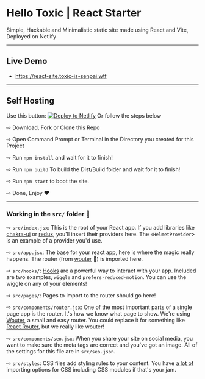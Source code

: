 # Hello Toxic | React Starter
Simple, Hackable and Minimalistic static site made using React and Vite, Deployed on Netlify

---

## Live Demo
* https://react-site.toxic-is-senpai.wtf

---

## Self Hosting
Use this button: [![Deploy to Netlify](https://www.netlify.com/img/deploy/button.svg)](https://app.netlify.com/start/deploy?repository=https://github.com/TheRealToxicDev/Hello-Toxic-React) Or follow the steps below

⇨ Download, Fork or Clone this Repo

⇨ Open Command Prompt or Terminal in the Directory you created for this Project

⇨ Run `npm install` and wait for it to finish!

⇨ Run `npm build` To build the Dist/Build folder and wait for it to finish!

⇨ Run `npm start` to boot the site.

⇨ Done, Enjoy ❤️

---

### Working in the `src/` folder 📁
⇨ `src/index.jsx`: This is the root of your React app. If you add libraries like [chakra-ui](https://chakra-ui.com) or [redux](https://react-redux.js.org), you'll insert their providers here. The `<HelmetProvider`> is an example of a provider you'd use.

⇨ `src/app.jsx`: The base for your react app, here is where the magic really happens. The router (from [wouter](https://github.com/molefrog/wouter) 🐰) is imported here.

⇨ `src/hooks/`: [Hooks](https://reactjs.org/docs/hooks-intro.html) are a powerful way to interact with your app. Included are two examples, `wiggle` and `prefers-reduced-motion`. You can use the wiggle on any of your elements!

⇨ `src/pages/`: Pages to import to the router should go here!

⇨ `src/components/router.jsx`: One of the most important parts of a single page app is the router. It's how we know what page to show. We're using [Wouter](https://github.com/molefrog/wouter), a small and easy router. You could replace it for something like [React Router](https://reactrouter.com/), but we really like wouter!

⇨ `src/components/seo.jsx`: When you share your site on social media, you want to make sure the meta tags are correct and you've got an image. All of the settings for this file are in `src/seo.json`.

⇨ `src/styles`: CSS files add styling rules to your content. You have [a lot of](https://vitejs.dev/guide/features.html#css) importing options for CSS including CSS modules if that's your jam.
